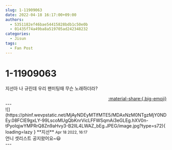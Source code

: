 ```yaml
---
slug: 1-11909063
date: 2022-04-18 16:17:00+09:00
authors:
  - 5351182ef46bae54415828bdb1c50e0b
  - 01435f74a49ba8a519705ad242348232
categories:
  - Jisun
tags:
  - Fan Post
---
```


# 1-11909063

<div class="post-container" markdown="1">
<div class="content-container md-sidebar__scrollwrap" markdown="1">

지선아 나 규린데 우리 팬미팅때 무슨 노래하더라?

</div>
</div>

<div style="text-align: right;" markdown="1">
<a href="https://weverse.io/fromis9/fanpost/1-11909063" style="text-align: right;">:material-share:{.big-emoji}</a>
</div>
---

<div class="comments-container md-sidebar__scrollwrap" markdown="1">
<div class="comment" markdown="1">
<div class='id-container' markdown="1">
![](https://phinf.wevpstatic.net/MjAyNDEyMTlfMTE5/MDAxNzM0NTgzMjY0NDEy.08FClE9gxLY-99LscoMUgQbKnrVicLFFWSqmAi3eGLEg.hXV0n-tPyoIqjwYMPRrQ8Zn9aHvy3-B2llL4LWAZ_bEg.JPEG/image.jpg?type=s72){ loading=lazy }
**<span class="artist">지선</span>** <small>Apr 18 2022, 16:17</small><br>
</div>
<div class='comment-body' markdown="1">
언니 셋리스트 공지왔어요~😃
</div>
</div>
</div>
---
